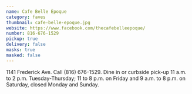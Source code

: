 ```yaml
---
name: Cafe Belle Epoque
category: faves
thumbnail: cafe-belle-epoque.jpg
website: https://www.facebook.com/thecafebelleepoque/
number: 816-676-1529
pickup: true
delivery: false
masks: true
masked: false
---
```

1141 Frederick Ave. Call (816) 676-1529. Dine in or curbside pick-up 11 a.m. to 2 p.m. Tuesday-Thursday; 11 to 8 p.m. on Friday and 9 a.m. to 8 p.m. on Saturday, closed Monday and Sunday.